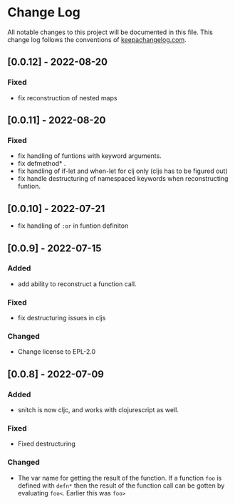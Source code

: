 # Change Log
All notable changes to this project will be documented in this file. This change log follows the conventions of [keepachangelog.com](http://keepachangelog.com/).

## [0.0.12] - 2022-08-20 
### Fixed
- fix reconstruction of nested maps

## [0.0.11] - 2022-08-20 
### Fixed
- fix handling of funtions with keyword arguments.
- fix defmethod* .
- fix handling of if-let and when-let for clj only (cljs has to be figured out)
- fix handle destructuring of namespaced keywords when reconstructing funtion.


## [0.0.10] - 2022-07-21
- fix handling of `:or` in funtion definiton 

## [0.0.9] - 2022-07-15
### Added
- add ability to reconstruct a function call.
### Fixed 
- fix destructuring issues in cljs
### Changed
- Change license to EPL-2.0

## [0.0.8] - 2022-07-09
### Added
- snitch is now cljc, and works with clojurescript as well.

### Fixed
- Fixed destructuring 

### Changed
- The var name for getting the result of the function.
If a function `foo` is defined with `defn*` then the result of the function call can be gotten by evaluating `foo<`.
Earlier this was `foo>`
